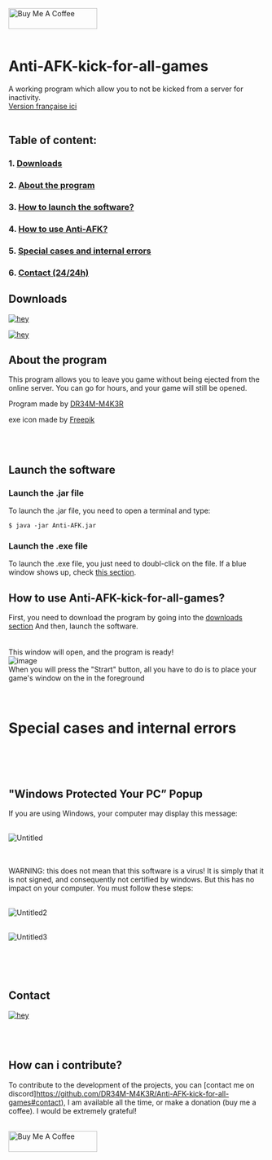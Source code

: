 

<!-- This Source Code Form is subject to the terms of the Mozilla Public
   - License, v. 2.0. If a copy of the MPL was not distributed with this
   - file, You can obtain one at https://mozilla.org/MPL/2.0/. 
   - Creator: DR34M-M4K3R#7751-->




<a href="https://www.buymeacoffee.com/DR34MM4K3R" target="_blank"><img src="https://cdn.buymeacoffee.com/buttons/default-green.png" alt="Buy Me A Coffee" height="41" width="174"></a>
<br/><br/>
# Anti-AFK-kick-for-all-games
A working program which allow you to not be kicked from a server for inactivity.
<br/>
[Version française ici](https://github.com/DR34M-M4K3R/Anti-AFK-kick-for-all-games/blob/main/README.FR.md)
<br/><br/>
## Table of content:<br/>
### 1. [Downloads](https://github.com/DR34M-M4K3R/Anti-AFK-kick-for-all-games#downloads)<br/>
### 2. [About the program](https://github.com/DR34M-M4K3R/Anti-AFK-kick-for-all-games#about-the-program)<br/>
### 3. [How to launch the software?](https://github.com/DR34M-M4K3R/Anti-AFK-kick-for-all-games#launch-the-software)
### 4. [How to use Anti-AFK?](https://github.com/DR34M-M4K3R/Anti-AFK-kick-for-all-games#how-to-use-anti-afk-kick-for-all-games)
### 5. [Special cases and internal errors](https://github.com/DR34M-M4K3R/Anti-AFK-kick-for-all-games#special-cases-and-internal-errors)
### 6. [Contact (24/24h)](https://github.com/DR34M-M4K3R/Anti-AFK-kick-for-all-games#contact)


## Downloads

[![hey](https://img.shields.io/badge/Download%20.exe-181717?style=for-the-badge&color=blue&logo=windows)](https://github.com/DR34M-M4K3R/Anti-AFK-kick-for-all-games/releases/download/1.1/Anti-AFK.exe)

[![hey](https://img.shields.io/badge/Download%20.jar-181717?style=for-the-badge&color=red&logo=java)](https://github.com/DR34M-M4K3R/Anti-AFK-kick-for-all-games/raw/main/Anti-AFK.jar)


## About the program
This program allows you to leave you game without being ejected from the online server. You can go for hours, and your game will still be opened.</p>
Program made by [DR34M-M4K3R](https://github.com/DR34M-M4K3R)</p>
</p>

exe icon made by [Freepik](https://www.flaticon.com/authors/freepik)

</p>

<br/><br/>

## Launch the software

### Launch the .jar file
To launch the .jar file, you need to open a terminal and type:
```
$ java -jar Anti-AFK.jar
```

### Launch the .exe file
To launch the .exe file, you just need to doubl-click on the file. If a blue window shows up, check [this section](https://github.com/DR34M-M4K3R/Anti-AFK-kick-for-all-games#windows-protected-your-pc-popup).

## How to use Anti-AFK-kick-for-all-games?
First, you need to download the program by going into the [downloads section](https://github.com/DR34M-M4K3R/Anti-AFK-kick-for-all-games#downloads) And then, launch the software.
<br/>
<br/>
<br/>
This window will open, and the program is ready! 
<br/>
![image](https://user-images.githubusercontent.com/67145585/116578788-0d258400-a912-11eb-898d-097b49f1ef31.png)
<br/>
When you will press the "Strart" button, all you have to do is to place your game's window on the in the foreground
<br/><br/><br/>
# Special cases and internal errors
<br/><br/>
<br/>

## "Windows Protected Your PC” Popup

If you are using Windows, your computer may display this message:
<br/>
<br/>

![Untitled](https://user-images.githubusercontent.com/67145585/116276219-9c049600-a784-11eb-8fdf-24936aa24a2e.png)

<br/>
<br/>
WARNING: this does not mean that this software is a virus! It is simply that it is not signed, and consequently not certified by windows. But this has no impact on your computer.
You must follow these steps:
<br/>
<br/>

![Untitled2](https://user-images.githubusercontent.com/67145585/116275294-c86be280-a783-11eb-8caa-ccf250b3bd69.png)
<br/>
<br/>

![Untitled3](https://user-images.githubusercontent.com/67145585/116275972-5d6edb80-a784-11eb-91f7-f593722ca72c.png)

<br/><br/><br/>


## Contact
[![hey](https://img.shields.io/badge/Contact%20me%20on%20discord-181717?style=for-the-badge&logo=discord)](https://discord.com/users/725672294692945991)

<br/><br/>
## How can i contribute?
To contribute to the development of the projects, you can [contact me on discord]https://github.com/DR34M-M4K3R/Anti-AFK-kick-for-all-games#contact), I am available all the time, or make a donation (buy me a coffee). I would be extremely grateful!

<br/>
<a href="https://www.buymeacoffee.com/DR34MM4K3R" target="_blank"><img src="https://cdn.buymeacoffee.com/buttons/default-green.png" alt="Buy Me A Coffee" height="41" width="174"></a>
